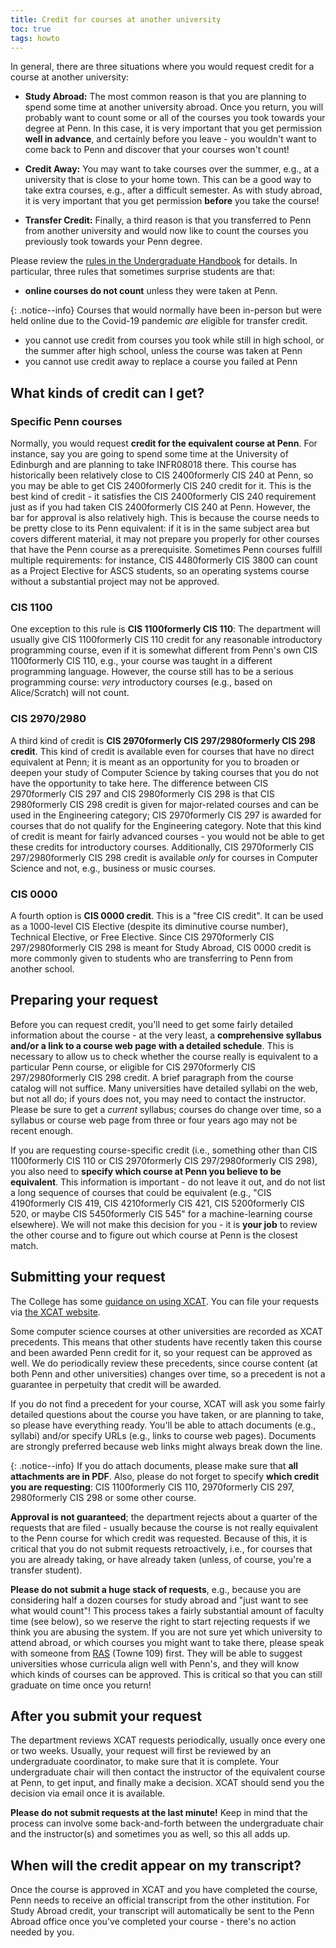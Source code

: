 ```yaml
---
title: Credit for courses at another university
toc: true
tags: howto
---
```


In general, there are three situations where you would request credit for a course at another university:

* **Study Abroad:** The most common reason is that you are planning to spend some time at another university abroad.
Once you return, you will probably want to count some or all of the courses you took towards your degree at Penn.
In this case, it is very important that you get permission **well in advance**, and certainly before you leave -
you wouldn't want to come back to Penn and discover that your courses won't count!

* **Credit Away:** You may want to take courses over the summer, e.g., at a university 
that is close to your home town. This can be a good way to take extra courses, e.g., after a difficult semester. 
As with study abroad, it is very important that you get permission **before** you take the course!

* **Transfer Credit:** Finally, a third reason is that you transferred to Penn from another university and would
now like to count the courses you previously took towards your Penn degree.

Please review the [rules
in the Undergraduate Handbook](https://ugrad.seas.upenn.edu/student-handbook/undergraduate-policies/courses-at-other-institutions/) for details. In particular, three rules that sometimes surprise students are that:
 * **online courses do not count** unless they were taken at Penn.

{: .notice--info}
Courses that would normally have been in-person but were held online due to the Covid-19 pandemic _are_ eligible for transfer credit.

 * you cannot use credit from courses you took while still in high school, or the summer after high school, unless the course was taken at Penn
 * you cannot use credit away to replace a course you failed at Penn

## What kinds of credit can I get?

### Specific Penn courses

Normally, you would request **credit for the equivalent course at Penn**. For instance, say you are going to spend some time at the
University of Edinburgh and are planning to take INFR08018 there. This course has historically been relatively close to <span class="tooltip">CIS 2400<span class="tooltiptext">formerly CIS 240</span></span> at Penn, so you may be able to get <span class="tooltip">CIS 2400<span class="tooltiptext">formerly CIS 240</span></span> credit for it. This is the best kind of credit - it satisfies the <span class="tooltip">CIS 2400<span class="tooltiptext">formerly CIS 240</span></span>
requirement just as if you had taken <span class="tooltip">CIS 2400<span class="tooltiptext">formerly CIS 240</span></span> at Penn. However, the bar for approval is also relatively high. 
This is because the course needs to be pretty close to its Penn equivalent: if it is in the same subject area but covers different
material, it may not prepare you properly for other courses that have the Penn course as a prerequisite.
Sometimes Penn courses fulfill multiple requirements: for instance, <span class="tooltip">CIS 4480<span class="tooltiptext">formerly CIS 3800</span></span> can count as a Project 
Elective for ASCS students, so an operating systems course without a substantial project may not be approved.

### CIS 1100

One exception to this rule is **<span class="tooltip">CIS 1100<span class="tooltiptext">formerly CIS 110</span></span>**: The department will usually give <span class="tooltip">CIS 1100<span class="tooltiptext">formerly CIS 110</span></span> credit for any reasonable introductory programming
course, even if it is somewhat different from Penn's own <span class="tooltip">CIS 1100<span class="tooltiptext">formerly CIS 110</span></span>, e.g., your course was taught in a different programming language. However, the course
still has to be a serious programming course: *very* introductory courses (e.g., based on Alice/Scratch) will not count.

### CIS 2970/2980

A third kind of credit is **<span class="tooltip">CIS 2970<span class="tooltiptext">formerly CIS 297</span></span>/<span class="tooltip">2980<span class="tooltiptext">formerly CIS 298</span></span> credit**. This kind of credit is available even for courses that have no direct equivalent at Penn;
it is meant as an opportunity for you to broaden or deepen your study of Computer Science by taking courses that you do not have 
the opportunity to take here. The difference
between <span class="tooltip">CIS 2970<span class="tooltiptext">formerly CIS 297</span></span> and <span class="tooltip">CIS 2980<span class="tooltiptext">formerly CIS 298</span></span> is that <span class="tooltip">CIS 2980<span class="tooltiptext">formerly CIS 298</span></span> credit is given for major-related courses and can be used in the Engineering category; <span class="tooltip">CIS 2970<span class="tooltiptext">formerly CIS 297</span></span> is awarded 
for courses that do not qualify for the Engineering category. Note that this kind of credit is meant for fairly advanced courses - you would not be able to get these credits for introductory 
courses. Additionally, <span class="tooltip">CIS 2970<span class="tooltiptext">formerly CIS 297</span></span>/<span class="tooltip">2980<span class="tooltiptext">formerly CIS 298</span></span> credit is available *only* for courses in Computer Science and not,
e.g., business or music courses.

### CIS 0000

A fourth option is **CIS 0000 credit**. This is a "free CIS credit". It can be used as a 1000-level CIS Elective (despite its diminutive course number), Technical Elective, or Free Elective. Since <span class="tooltip">CIS 2970<span class="tooltiptext">formerly CIS 297</span></span>/<span class="tooltip">2980<span class="tooltiptext">formerly CIS 298</span></span> is meant for Study Abroad, CIS 0000 credit is more commonly given to students who are transferring to Penn from another school.

## Preparing your request

Before you can request credit, you'll need to get some fairly detailed information about the course - at the very least,
a **comprehensive syllabus and/or a link to a course web page with a detailed schedule**. This is necessary to allow us to
check whether the course really is equivalent to a particular Penn course, or eligible for <span class="tooltip">CIS 2970<span class="tooltiptext">formerly CIS 297</span></span>/<span class="tooltip">2980<span class="tooltiptext">formerly CIS 298</span></span> credit.
A brief paragraph from the course catalog will not suffice. Many universities have detailed syllabi on the web, but not all do; 
if yours does not, you may need to contact the instructor. Please be sure to get a *current* syllabus; courses do change over time, 
so a syllabus or course web page from three or four years ago may not be recent enough.

If you are requesting course-specific credit (i.e., something other than <span class="tooltip">CIS 1100<span class="tooltiptext">formerly CIS 110</span></span> or <span class="tooltip">CIS 2970<span class="tooltiptext">formerly CIS 297</span></span>/<span class="tooltip">2980<span class="tooltiptext">formerly CIS 298</span></span>), you also need to **specify which course at Penn you
believe to be equivalent**. This information is important - do not leave it out, and do not list a long sequence of 
courses that could be equivalent (e.g., "<span class="tooltip">CIS 4190<span class="tooltiptext">formerly CIS 419</span></span>, <span class="tooltip">CIS 4210<span class="tooltiptext">formerly CIS 421</span></span>, <span class="tooltip">CIS 5200<span class="tooltiptext">formerly CIS 520</span></span>, or maybe <span class="tooltip">CIS 5450<span class="tooltiptext">formerly CIS 545</span></span>" for a machine-learning course elsewhere). We will
not make this decision for you - it is **your job** to review the other course and to figure out which course at Penn
is the closest match.

## Submitting your request

The College has some 
[guidance on using XCAT](https://www.college.upenn.edu/xcat). You can file your requests via [the XCAT website](https://xcat.at.upenn.edu/). 

Some computer science courses at other universities are recorded as XCAT precedents. This means that other students have recently taken this course and been awarded Penn credit for it, so your request can be approved as well. We do periodically review these precedents, since course content (at both Penn and other universities) changes over time, so a precedent is not a guarantee in perpetuity that credit will be awarded.

If you do not find a precedent for your course, XCAT will ask you
some fairly detailed questions about the course you have taken, or are planning to take, so please have everything ready.
You'll be able to attach documents (e.g., syllabi) and/or specify URLs (e.g., links to course web pages). Documents are strongly preferred because web links might always break down the line.

{: .notice--info}
If you do attach documents,
please make sure that **all attachments are in PDF**. Also, please do not forget to specify **which credit you are requesting**: <span class="tooltip">CIS 1100<span class="tooltiptext">formerly CIS 110</span></span>, <span class="tooltip">2970<span class="tooltiptext">formerly CIS 297</span></span>, <span class="tooltip">2980<span class="tooltiptext">formerly CIS 298</span></span> or some other course.

**Approval is not guaranteed**; the department rejects about a quarter of the requests that are filed - usually because the
course is not really equivalent to the Penn course for which credit was requested. Because of this, it is critical that you
do not submit requests retroactively, i.e., for courses that you are already taking, or have already taken (unless, of course, you're a transfer student).

**Please do not submit a huge stack of requests**, e.g., because you are considering half a dozen courses for study abroad and 
"just want to see what would count"! This process takes a fairly substantial amount of faculty
time (see below), so we reserve the right to start rejecting requests if we think you are abusing the system. If you are not 
sure yet which university to attend abroad, or which courses you might want to take there, please speak with someone from 
[RAS]({{page.links.ras}}) (Towne 109) first. They will be able to suggest universities whose curricula align well with Penn's, and they will
know which kinds of courses can be approved. This is critical so that you can still graduate on time once you return!


## After you submit your request 

The department reviews XCAT requests periodically, usually once every one or two weeks. Usually, your request will first be reviewed
by an undergraduate coordinator, to make sure that it is complete. Your undergraduate chair will then contact the instructor of 
the equivalent course at Penn, to get input, and finally make a decision. XCAT should send you the decision via email once it is
available.

**Please do not submit requests at the last minute!** Keep in mind that the process
can involve some back-and-forth between the undergraduate chair and the instructor(s) and sometimes you as well, so this all adds up.

## When will the credit appear on my transcript?

Once the course is approved in XCAT and you have completed the course, Penn needs to receive an official transcript from the other institution. For Study Abroad credit, your transcript will automatically be sent to the Penn Abroad office once you've completed your course - there's no action needed by you.
